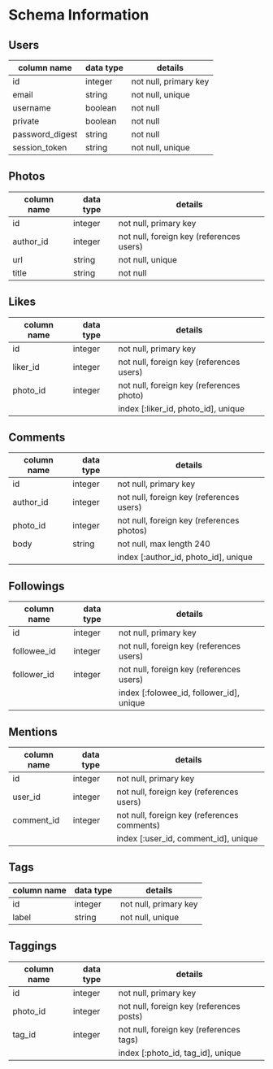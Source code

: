 # Schema Information

## Users
column name     | data type | details
----------------|-----------|-----------------------
id              | integer   | not null, primary key
email           | string    | not null, unique
username        | boolean   | not null
private         | boolean   | not null
password_digest | string    | not null
session_token   | string    | not null, unique

## Photos
column name | data type | details
------------|-----------|-----------------------
id          | integer   | not null, primary key
author_id   | integer   | not null, foreign key (references users)
url         | string    | not null, unique
title       | string    | not null

## Likes
column name | data type | details
------------------|-----------|-----------------------
id                | integer   | not null, primary key
liker_id          | integer   | not null, foreign key (references users)
photo_id          | integer   | not null, foreign key (references photo)
                  |           | index [:liker_id, photo_id], unique
## Comments
column name    | data type | details
---------------|-----------|-----------------------
id             | integer   | not null, primary key
author_id      | integer   | not null, foreign key (references users)
photo_id       | integer   | not null, foreign key (references photos)
body           | string    | not null, max length 240
               |           | index [:author_id, photo_id], unique

## Followings
column name | data type | details
------------|-----------|-----------------------
id          | integer   | not null, primary key
followee_id | integer   | not null, foreign key (references users)
follower_id | integer   | not null, foreign key (references users)
            |           | index [:folowee_id, follower_id], unique

## Mentions
column name | data type | details
------------------|-----------|-----------------------
id                | integer   | not null, primary key
user_id           | integer   | not null, foreign key (references users)
comment_id        | integer   | not null, foreign key (references comments)
                  |           | index [:user_id, comment_id], unique

## Tags
column name | data type | details
------------|-----------|-----------------------
id          | integer   | not null, primary key
label       | string    | not null, unique

## Taggings
column name | data type | details
------------|-----------|-----------------------
id          | integer   | not null, primary key
photo_id    | integer   | not null, foreign key (references posts)
tag_id      | integer   | not null, foreign key (references tags)
            |           | index [:photo_id, tag_id], unique
